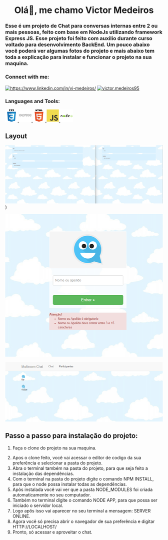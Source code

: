 <h1 align="center">Olá👋, me chamo Victor Medeiros</h1>
<h3>Esse é um projeto de Chat para conversas internas entre 2 ou mais pessoas, feito com base em NodeJs utilizando framework Express JS. Esse projeto foi feito com auxilio durante curso voltado para desenvolvimento BackEnd. Um pouco abaixo você poderá ver algumas fotos do projeto e mais abaixo tem toda a explicação para instalar e funcionar o projeto na sua maquina.</h3>

<h3 align="left">Connect with me:</h3>
<p align="left">
<a href="https://linkedin.com/in/https://www.linkedin.com/in/vi-medeiros/" target="blank"><img align="center" src="https://raw.githubusercontent.com/rahuldkjain/github-profile-readme-generator/master/src/images/icons/Social/linked-in-alt.svg" alt="https://www.linkedin.com/in/vi-medeiros/" height="30" width="40" /></a>
<a href="https://instagram.com/victor.medeiros95" target="blank"><img align="center" src="https://raw.githubusercontent.com/rahuldkjain/github-profile-readme-generator/master/src/images/icons/Social/instagram.svg" alt="victor.medeiros95" height="30" width="40" /></a>
</p>

<h3 align="left">Languages and Tools:</h3>
<p align="left"> <a href="https://www.w3schools.com/css/" target="_blank" rel="noreferrer"> <img src="https://raw.githubusercontent.com/devicons/devicon/master/icons/css3/css3-original-wordmark.svg" alt="css3" width="40" height="40"/> </a> <a href="https://expressjs.com" target="_blank" rel="noreferrer"> <img src="https://raw.githubusercontent.com/devicons/devicon/master/icons/express/express-original-wordmark.svg" alt="express" width="40" height="40"/> </a> <a href="https://www.w3.org/html/" target="_blank" rel="noreferrer"> <img src="https://raw.githubusercontent.com/devicons/devicon/master/icons/html5/html5-original-wordmark.svg" alt="html5" width="40" height="40"/> </a> <a href="https://developer.mozilla.org/en-US/docs/Web/JavaScript" target="_blank" rel="noreferrer"> <img src="https://raw.githubusercontent.com/devicons/devicon/master/icons/javascript/javascript-original.svg" alt="javascript" width="40" height="40"/> </a> <a href="https://nodejs.org" target="_blank" rel="noreferrer"> <img src="https://raw.githubusercontent.com/devicons/devicon/master/icons/nodejs/nodejs-original-wordmark.svg" alt="nodejs" width="40" height="40"/> </a> </p>

## Layout
![Web 1](https://github.com/medeiros95/ProjetoChat/blob/master/fotosReadme/chat.png))

![Web 2](https://github.com/medeiros95/ProjetoChat/blob/master/fotosReadme/InicioChat2.png)

![Web 3](https://github.com/medeiros95/ProjetoChat/blob/master/fotosReadme/participantesChat.png)

<h2>Passo a passo para instalação do projeto:</h2>
<ol>
	<li>
	<p>Fa&ccedil;a o clone do projeto na sua maquina.</p>
	</li>
	<li>Apos o clone feito, voc&ecirc; vai acessar o editor de codigo da sua prefer&ecirc;ncia e selecionar a pasta do projeto.</li>
	<li>Abra o terminal tamb&eacute;m na pasta do projeto, para que seja feito a instala&ccedil;&atilde;o das depend&ecirc;ncias.</li>
	<li>Com o terminal na pasta do projeto digite o comando NPM INSTALL, para que o node possa instalar todas as depend&ecirc;ncias.</li>
	<li>Ap&ocirc;s instalada voc&ecirc; vai ver que a pasta NODE_MODULES foi criada automaticamente no seu computador.</li>
	<li>Tamb&eacute;m no terminal digite o comando NODE APP, para que possa ser iniciado o servidor local.</li>
	<li>Logo ap&ocirc;s isso vai aparecer no seu terminal a mensagem: SERVER ONLINE.</li>
	<li>Agora voc&ecirc; s&oacute; precisa abrir o navegador de sua prefer&ecirc;ncia e digitar HTTP://LOCALHOST/</li>
	<li>Pronto, s&oacute; acessar e aproveitar o chat.</li>
</ol>
